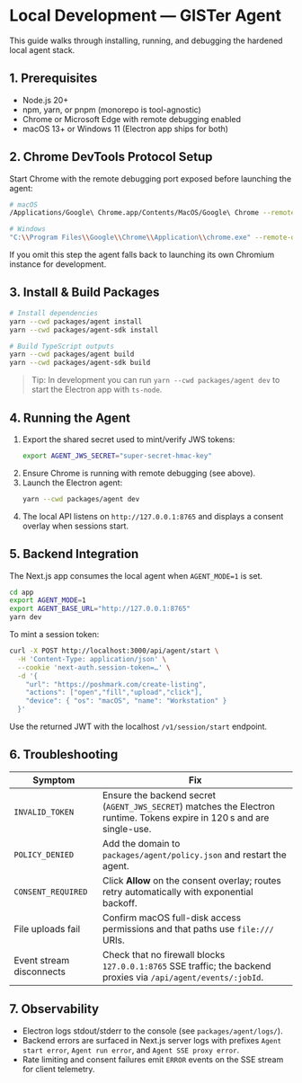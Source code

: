 # Local Development — GISTer Agent

This guide walks through installing, running, and debugging the hardened local agent stack.

## 1. Prerequisites

- Node.js 20+
- npm, yarn, or pnpm (monorepo is tool-agnostic)
- Chrome or Microsoft Edge with remote debugging enabled
- macOS 13+ or Windows 11 (Electron app ships for both)

## 2. Chrome DevTools Protocol Setup

Start Chrome with the remote debugging port exposed before launching the agent:

```bash
# macOS
/Applications/Google\ Chrome.app/Contents/MacOS/Google\ Chrome --remote-debugging-port=9222

# Windows
"C:\\Program Files\\Google\\Chrome\\Application\\chrome.exe" --remote-debugging-port=9222
```

If you omit this step the agent falls back to launching its own Chromium instance for development.

## 3. Install & Build Packages

```bash
# Install dependencies
yarn --cwd packages/agent install
yarn --cwd packages/agent-sdk install

# Build TypeScript outputs
yarn --cwd packages/agent build
yarn --cwd packages/agent-sdk build
```

> Tip: In development you can run `yarn --cwd packages/agent dev` to start the Electron app with `ts-node`.

## 4. Running the Agent

1. Export the shared secret used to mint/verify JWS tokens:
   ```bash
   export AGENT_JWS_SECRET="super-secret-hmac-key"
   ```
2. Ensure Chrome is running with remote debugging (see above).
3. Launch the Electron agent:
   ```bash
   yarn --cwd packages/agent dev
   ```
4. The local API listens on `http://127.0.0.1:8765` and displays a consent overlay when sessions start.

## 5. Backend Integration

The Next.js app consumes the local agent when `AGENT_MODE=1` is set.

```bash
cd app
export AGENT_MODE=1
export AGENT_BASE_URL="http://127.0.0.1:8765"
yarn dev
```

To mint a session token:

```bash
curl -X POST http://localhost:3000/api/agent/start \
  -H 'Content-Type: application/json' \
  --cookie 'next-auth.session-token=…' \
  -d '{
    "url": "https://poshmark.com/create-listing",
    "actions": ["open","fill","upload","click"],
    "device": { "os": "macOS", "name": "Workstation" }
  }'
```

Use the returned JWT with the localhost `/v1/session/start` endpoint.

## 6. Troubleshooting

| Symptom | Fix |
| --- | --- |
| `INVALID_TOKEN` | Ensure the backend secret (`AGENT_JWS_SECRET`) matches the Electron runtime. Tokens expire in 120 s and are single-use. |
| `POLICY_DENIED` | Add the domain to `packages/agent/policy.json` and restart the agent. |
| `CONSENT_REQUIRED` | Click **Allow** on the consent overlay; routes retry automatically with exponential backoff. |
| File uploads fail | Confirm macOS full-disk access permissions and that paths use `file:///` URIs. |
| Event stream disconnects | Check that no firewall blocks `127.0.0.1:8765` SSE traffic; the backend proxies via `/api/agent/events/:jobId`. |

## 7. Observability

- Electron logs stdout/stderr to the console (see `packages/agent/logs/`).
- Backend errors are surfaced in Next.js server logs with prefixes `Agent start error`, `Agent run error`, and `Agent SSE proxy error`.
- Rate limiting and consent failures emit `ERROR` events on the SSE stream for client telemetry.
